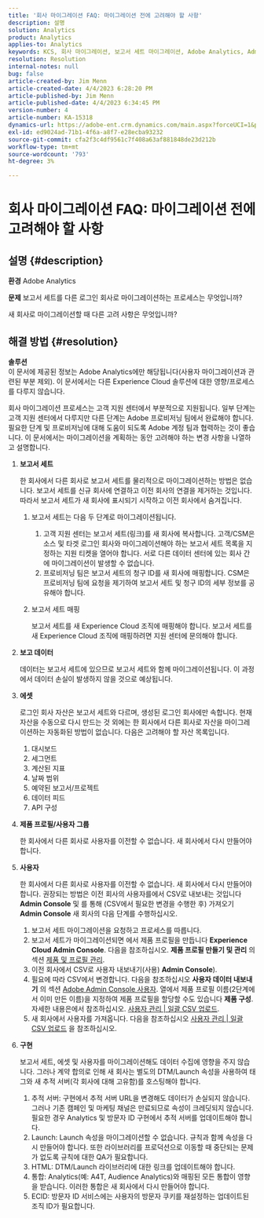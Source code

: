 ```yaml
---
title: '회사 마이그레이션 FAQ: 마이그레이션 전에 고려해야 할 사항'
description: 설명
solution: Analytics
product: Analytics
applies-to: Analytics
keywords: KCS, 회사 마이그레이션, 보고서 세트 마이그레이션, Adobe Analytics, Admin Console, FAQ, 새 회사, 프로비저닝, CSM, Adobe 계정 팀, FAQ
resolution: Resolution
internal-notes: null
bug: false
article-created-by: Jim Menn
article-created-date: 4/4/2023 6:28:20 PM
article-published-by: Jim Menn
article-published-date: 4/4/2023 6:34:45 PM
version-number: 4
article-number: KA-15318
dynamics-url: https://adobe-ent.crm.dynamics.com/main.aspx?forceUCI=1&pagetype=entityrecord&etn=knowledgearticle&id=537db277-16d3-ed11-a7c7-6045bd006b4b
exl-id: ed9024ad-71b1-4f6a-a8f7-e28ecba93232
source-git-commit: cfa2f3c4df9561c7f408a63af881848de23d212b
workflow-type: tm+mt
source-wordcount: '793'
ht-degree: 3%

---
```


# 회사 마이그레이션 FAQ: 마이그레이션 전에 고려해야 할 사항

## 설명 {#description}


<b>환경</b>
Adobe Analytics

<b>문제</b>
보고서 세트를 다른 로그인 회사로 마이그레이션하는 프로세스는 무엇입니까?

새 회사로 마이그레이션할 때 다른 고려 사항은 무엇입니까?


## 해결 방법 {#resolution}


<b>솔루션</b>
<br>이 문서에 제공된 정보는 Adobe Analytics에만 해당됩니다(사용자 마이그레이션과 관련된 부분 제외). 이 문서에서는 다른 Experience Cloud 솔루션에 대한 영향/프로세스를 다루지 않습니다.<br>




회사 마이그레이션 프로세스는 고객 지원 센터에서 부분적으로 지원됩니다. 일부 단계는 고객 지원 센터에서 다루지만 다른 단계는 Adobe 프로비저닝 팀에서 완료해야 합니다. 필요한 단계 및 프로비저닝에 대해 도움이 되도록 Adobe 계정 팀과 협력하는 것이 좋습니다. 이 문서에서는 마이그레이션을 계획하는 동안 고려해야 하는 변경 사항을 나열하고 설명합니다.

1. <b>보고서 세트</b>

   한 회사에서 다른 회사로 보고서 세트를 물리적으로 마이그레이션하는 방법은 없습니다. 보고서 세트를 신규 회사에 연결하고 이전 회사의 연결을 제거하는 것입니다. 따라서 보고서 세트가 새 회사에 표시되기 시작하고 이전 회사에서 숨겨집니다.

   1. 보고서 세트는 다음 두 단계로 마이그레이션됩니다.
      1. 고객 지원 센터는 보고서 세트(링크)를 새 회사에 복사합니다. 고객/CSM은 소스 및 타겟 로그인 회사와 마이그레이션해야 하는 보고서 세트 목록을 지정하는 지원 티켓을 열어야 합니다. 서로 다른 데이터 센터에 있는 회사 간에 마이그레이션이 발생할 수 없습니다.
      2. 프로비저닝 팀은 보고서 세트의 청구 ID를 새 회사에 매핑합니다. CSM은 프로비저닝 팀에 요청을 제기하여 보고서 세트 및 청구 ID의 세부 정보를 공유해야 합니다.
   2. 보고서 세트 매핑

      보고서 세트를 새 Experience Cloud 조직에 매핑해야 합니다. 보고서 세트를 새 Experience Cloud 조직에 매핑하려면 지원 센터에 문의해야 합니다.
2. <b>보고 데이터</b>

   데이터는 보고서 세트에 있으므로 보고서 세트와 함께 마이그레이션됩니다. 이 과정에서 데이터 손실이 발생하지 않을 것으로 예상됩니다.
3. <b>에셋</b>

   로그인 회사 자산은 보고서 세트와 다르며, 생성된 로그인 회사에만 속합니다. 현재 자산을 수동으로 다시 만드는 것 외에는 한 회사에서 다른 회사로 자산을 마이그레이션하는 자동화된 방법이 없습니다. 다음은 고려해야 할 자산 목록입니다.

   1. 대시보드
   2. 세그먼트
   3. 계산된 지표
   4. 날짜 범위
   5. 예약된 보고서/프로젝트
   6. 데이터 피드
   7. API 구성
4. <b>제품 프로필/사용자 그룹</b>

   한 회사에서 다른 회사로 사용자를 이전할 수 없습니다. 새 회사에서 다시 만들어야 합니다.
5. <b>사용자</b>

   한 회사에서 다른 회사로 사용자를 이전할 수 없습니다. 새 회사에서 다시 만들어야 합니다. 권장되는 방법은 이전 회사의 사용자를에서 CSV로 내보내는 것입니다 <b>Admin Console</b> 및 를 통해 (CSV에서 필요한 변경을 수행한 후) 가져오기 <b>Admin Console</b> 새 회사의 다음 단계를 수행하십시오.

   1. 보고서 세트 마이그레이션을 요청하고 프로세스를 따릅니다.
   2. 보고서 세트가 마이그레이션되면 에서 제품 프로필을 만듭니다 <b>Experience Cloud Admin Console</b>. 다음을 참조하십시오. <b>제품 프로필 만들기 및 관리</b> 의 섹션 [제품 및 프로필 관리](https://helpx.adobe.com/in/enterprise/using/manage-products-and-profiles.html).
   3. 이전 회사에서 CSV로 사용자 내보내기(사용) <b>Admin Console</b>).
   4. 필요에 따라 CSV에서 변경합니다. 다음을 참조하십시오 <b>사용자 데이터 내보내기</b> 의 섹션 [Adobe Admin Console 사용자](https://helpx.adobe.com/in/enterprise/using/users.html). 열에서 제품 프로필 이름(2단계에서 이미 만든 이름)을 지정하여 제품 프로필을 할당할 수도 있습니다 <b>제품 구성</b>. 자세한 내용은에서 참조하십시오. [사용자 관리 | 일괄 CSV 업로드](https://helpx.adobe.com/in/enterprise/using/bulk-upload-users.html).
   5. 새 회사에서 사용자를 가져옵니다. 다음을 참조하십시오 [사용자 관리 | 일괄 CSV 업로드](https://helpx.adobe.com/in/enterprise/using/bulk-upload-users.html) 을 참조하십시오.
6. <b>구현</b>

   보고서 세트, 에셋 및 사용자를 마이그레이션해도 데이터 수집에 영향을 주지 않습니다. 그러나 계약 합의로 인해 새 회사는 별도의 DTM/Launch 속성을 사용하여 태그와 새 추적 서버(각 회사에 대해 고유함)를 호스팅해야 합니다.

   1. 추적 서버: 구현에서 추적 서버 URL을 변경해도 데이터가 손실되지 않습니다. 그러나 기존 캠페인 및 마케팅 채널은 만료되므로 속성이 크레딧되지 않습니다. 필요한 경우 Analytics 및 방문자 ID 구현에서 추적 서버를 업데이트해야 합니다.
   2. Launch: Launch 속성을 마이그레이션할 수 없습니다. 규칙과 함께 속성을 다시 만들어야 합니다. 또한 라이브러리를 프로덕션으로 이동할 때 중단되는 문제가 없도록 규칙에 대한 QA가 필요합니다.
   3. HTML: DTM/Launch 라이브러리에 대한 링크를 업데이트해야 합니다.
   4. 통합: Analytics(예: A4T, Audience Analytics)와 매핑된 모든 통합이 영향을 받습니다. 이러한 통합은 새 회사에서 다시 만들어야 합니다.
   5. ECID: 방문자 ID 서비스에는 사용자의 방문자 쿠키를 재설정하는 업데이트된 조직 ID가 필요합니다.
